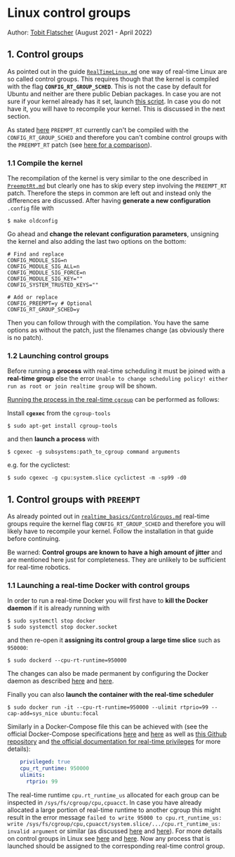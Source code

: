 # Linux control groups

Author: [Tobit Flatscher](https://github.com/2b-t) (August 2021 - April 2022)



## 1. Control groups

As pointed out in the guide [`RealTimeLinux.md`](./RealTimeLinux.md) one way of real-time Linux are so called control groups. This requires though that the kernel is compiled with the flag **`CONFIG_RT_GROUP_SCHED`**. This is not the case by default for Ubuntu and neither are there public Debian packages. In case you are not sure if your kernel already has it set, launch [this script](https://raw.githubusercontent.com/docker/docker/master/contrib/check-config.sh). In case you do not have it, you will have to recompile your kernel. This is discussed in the next section.

As stated [here](https://wiki.linuxfoundation.org/realtime/documentation/known_limitations) `PREEMPT_RT` currently can't be compiled with the `CONFIG_RT_GROUP_SCHED` and therefore you can't combine control groups with the `PREEMPT_RT` patch (see [here for a comparison](https://stackoverflow.com/questions/62932857/difference-between-config-rt-group-sched-and-preempt-rt)).

### 1.1 Compile the kernel

The recompilation of the kernel is very similar to the one described in [`PreemptRt.md`](./PreemptRt.md) but clearly one has to skip every step involving the `PREEMPT_RT` patch. Therefore the steps in common are left out and instead only the differences are discussed. After having **generate a new configuration** `.config` file with

```shell
$ make oldconfig
```

Go ahead and **change the relevant configuration parameters**, unsigning the kernel and also adding the last two options on the bottom:

```shell
# Find and replace
CONFIG_MODULE_SIG=n
CONFIG_MODULE_SIG_ALL=n
CONFIG_MODULE_SIG_FORCE=n
CONFIG_MODULE_SIG_KEY=""
CONFIG_SYSTEM_TRUSTED_KEYS=""

# Add or replace
CONFIG_PREEMPT=y # Optional
CONFIG_RT_GROUP_SCHED=y
```

Then you can follow through with the compilation. You have the same options as without the patch, just the filenames change (as obviously there is no patch).

### 1.2 Launching control groups

Before running a **process** with real-time scheduling it must be joined with a **real-time group** else the error `Unable to change scheduling policy! either run as root or join realtime group` will be shown.

[Running the process in the real-time `cgroup`](https://stackoverflow.com/a/60665456) can be performed as follows:

Install **`cgexec`** from the `cgroup-tools`

```shell
$ sudo apt-get install cgroup-tools
```

and then **launch a process** with

```shell
$ cgexec -g subsystems:path_to_cgroup command arguments
```

e.g. for the cyclictest:

```shell
$ sudo cgexec -g cpu:system.slice cyclictest -m -sp99 -d0
```

## 1. Control groups with `PREEMPT`

As already pointed out in [`realtime_basics/ControlGroups.md`](../realtime_basics/ControlGroups.md) real-time groups require the kernel flag `CONFIG_RT_GROUP_SCHED` and therefore you will likely have to recompile your kernel. Follow the installation in that guide before continuing.

Be warned: **Control groups are known to have a high amount of jitter** and are mentioned here just for completeness. They are unlikely to be sufficient for real-time robotics.

### 1.1 Launching a real-time Docker with control groups

In order to run a real-time Docker you will first have to **kill the Docker daemon** if it is already running with

```shell
$ sudo systemctl stop docker
$ sudo systemctl stop docker.socket
```

and then re-open it **assigning its control group a large time slice** such as `950000`:

```shell
$ sudo dockerd --cpu-rt-runtime=950000
```

The changes can also be made permanent by configuring the Docker daemon as described [here](https://docs.docker.com/config/containers/resource_constraints/#configure-the-docker-daemon) and [here](https://docs.docker.com/config/daemon/).

Finally you can also **launch the container with the real-time scheduler**

```shell
$ sudo docker run -it --cpu-rt-runtime=950000 --ulimit rtprio=99 --cap-add=sys_nice ubuntu:focal
```

Similarly in a Docker-Compose file this can be achieved with (see the official Docker-Compose specifications [here](https://github.com/compose-spec/compose-spec/blob/master/spec.md#cpu_rt_runtime) and [here](https://github.com/compose-spec/compose-spec/blob/master/spec.md#ulimits) as well as [this Github repository](https://github.com/ba-st/docker-pharo/blob/master/docs/rtprio.md) and [the official documentation for real-time privileges](https://docs.docker.com/engine/reference/run/#runtime-privilege-and-linux-capabilities) for more details):

```yml
    privileged: true
    cpu_rt_runtime: 950000
    ulimits:
      rtprio: 99
```

The real-time runtime `cpu.rt_runtime_us` allocated for each group can be inspected in `/sys/fs/cgroup/cpu,cpuacct`. In case you have already allocated a large portion of real-time runtime to another cgroup this might result in the error message `failed to write 95000 to cpu.rt_runtime_us: write /sys/fs/cgroup/cpu,cpuacct/system.slice/.../cpu.rt_runtime_us: invalid argument` or similar (as discussed [here](https://stackoverflow.com/questions/28493333/error-writing-to-cgroup-parameter-cpu-rt-runtime-us) and [here](https://github.com/moby/moby/issues/31411)). For more details on control groups in Linux see [here](https://www.kernel.org/doc/html/latest/scheduler/sched-rt-group.html) and [here](https://www.kernel.org/doc/html/latest/admin-guide/cgroup-v1/cgroups.html). Now any process that is launched should be assigned to the corresponding real-time control group.
